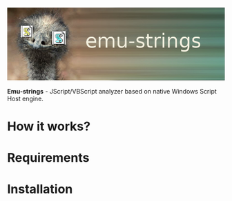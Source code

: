 <p align="center">
  <img src="src/web/src/logo.jpg">
</p>

**Emu-strings** - JScript/VBScript analyzer based on native Windows Script Host engine.

# How it works?

# Requirements

# Installation
